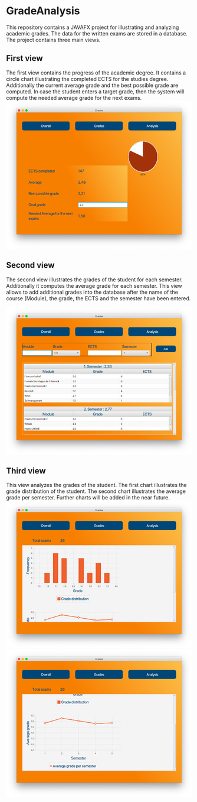 # GradeAnalysis
This repository contains a JAVAFX project for illustrating and analyzing academic grades. The data for the written exams are stored in a database. 
The project contains three main views.

## First view
The first view contains the progress of the academic degree. It contains a circle chart illustrating the completed ECTS for the studies degree. Additionally the current average grade and the best possible grade are computed. In case the student enters a target grade, then the system will compute the needed
average grade for the next exams.
<img src="/docs/Overall.png" width="600" height="400">

## Second view
The second view illustrates the grades of the student for each semester. Additionally it computes the average grade for each semester. This view allows to add additional grades into the database after the name of the course (Module), the grade, the ECTS and the semester have been entered.

<img src="/docs/Grades.png" width="600" height="400">

## Third view
This view analyzes the grades of the student. The first chart illustrates the grade distribution of the student. The second chart illustrates the average grade per semester.
Further charts will be added in the near future.
<img src="/docs/Analysis1.png" width="600" height="400">
<img src="/docs/Analysis2.png" width="600" height="400">

